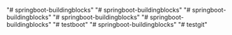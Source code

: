"# springboot-buildingblocks" 
"# springboot-buildingblocks" 
"# springboot-buildingblocks" 
"# springboot-buildingblocks" 
"# springboot-buildingblocks" 
"# testboot" 
"# springboot-buildingblocks" 
"# testgit" 
